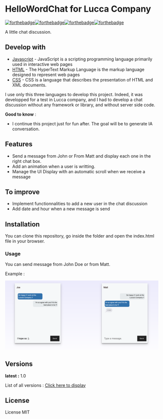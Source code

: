 # HelloWordChat for Lucca Company


[![forthebadge](https://forthebadge.com/images/badges/uses-html.svg)](https://forthebadge.com)[![forthebadge](https://forthebadge.com/images/badges/made-with-javascript.svg)](https://forthebadge.com)[![forthebadge](https://forthebadge.com/images/badges/uses-css.svg)](https://forthebadge.com)[![forthebadge](https://forthebadge.com/images/badges/makes-people-smile.svg)](https://forthebadge.com)


A little chat discussion.


## Develop with

* [Javascript](https://developer.mozilla.org/fr/docs/Web/JavaScript) - JavaScript is a scripting programming language primarily used in interactive web pages
* [HTML](https://developer.mozilla.org/fr/docs/Web/HTML#:~:text=HTML%20signifie%20%C2%AB%20HyperText%20Markup%20Language,page%20web%20et%20sa%20structure.) - The HyperText Markup Language is the markup language designed to represent web pages
* [CSS](https://developer.mozilla.org/fr/docs/Web/CSS) - CSS is a language that describes the presentation of HTML and XML documents.

I use only this three languages to develop this project.
Indeed, it was developped for a test in Lucca company, and I had to develop a chat discussion without any framework or library, and without server side code.


**Good to know** : 
- I continue this project just for fun after. 
The goal will be to generate IA conversation.


## Features

- Send a message from John or From Matt and display each one in the right chat box.
- Add an animation when a user is writting.
- Manage the UI Display with an automatic scroll when we receive a message

## To improve

- Implement functionnalities to add a new user in the chat discussion 
- Add date and hour when a new message is send 

## Installation

You can clone this repository, go inside the folder and open the index.html file in your browser.


### Usage

You can send message from John Doe or from Matt.

Example :

![](img/project_screenshot.png)

## Versions

**latest :**  1.0

List of all versions : [Click here to display](https://github.com/SarahBourgeois/CurrencyExchange/tags)

## License

License MIT







